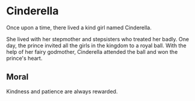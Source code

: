 # Cinderella

Once upon a time, there lived a kind girl named Cinderella.

She lived with her stepmother and stepsisters who treated her badly. One day, the prince invited all the girls in the kingdom to a royal ball. With the help of her fairy godmother, Cinderella attended the ball and won the prince's heart.

## Moral
Kindness and patience are always rewarded.
